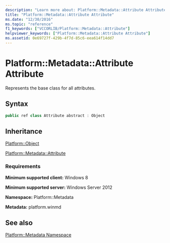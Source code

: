 ```yaml
---
description: "Learn more about: Platform::Metadata::Attribute Attribute"
title: "Platform::Metadata::Attribute Attribute"
ms.date: "12/30/2016"
ms.topic: "reference"
f1_keywords: ["VCCORLIB/Platform::Metadata::Attribute"]
helpviewer_keywords: ["Platform::Metadata::Attribute Attribute"]
ms.assetid: 0e69727f-429b-4f7d-85c6-eea614f14dd7
---
```

# Platform::Metadata::Attribute Attribute

Represents the base class for all attributes.

## Syntax

```cpp
public ref class Attribute abstract : Object
```

## Inheritance

[Platform::Object](../cppcx/platform-object-class.md)

[Platform::Metadata::Attribute](../cppcx/platform-metadata-attribute-attribute.md)

### Requirements

**Minimum supported client:** Windows 8

**Minimum supported server:** Windows Server 2012

**Namespace:** Platform::Metadata

**Metadata:** platform.winmd

## See also

[Platform::Metadata Namespace](../cppcx/platform-metadata-namespace.md)
